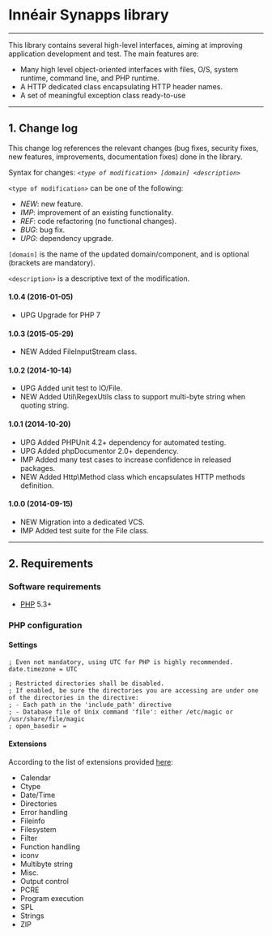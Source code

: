# Innéair Synapps library
------
This library contains several high-level interfaces, aiming at improving application development and test. The main features are:

- Many high level object-oriented interfaces with files, O/S, system runtime, command line, and PHP runtime.
- A HTTP dedicated class encapsulating HTTP header names.
- A set of meaningful exception class ready-to-use

------
## 1. Change log
This change log references the relevant changes (bug fixes, security fixes, new features, improvements, documentation
fixes) done in the library.

Syntax for changes: _`<type of modification> [domain] <description>`_

`<type of modification>` can be one of the following:

- _NEW_: new feature.
- _IMP_: improvement of an existing functionality.
- _REF_: code refactoring (no functional changes).
- _BUG_: bug fix.
- _UPG_: dependency upgrade.

`[domain]` is the name of the updated domain/component, and is optional (brackets are mandatory).

`<description>` is a descriptive text of the modification.

#### 1.0.4 (2016-01-05)

- UPG Upgrade for PHP 7

#### 1.0.3 (2015-05-29)

- NEW Added FileInputStream class.

#### 1.0.2 (2014-10-14)

- UPG Added unit test to IO/File.
- NEW Added Util\RegexUtils class to support multi-byte string when quoting string.

#### 1.0.1 (2014-10-20)

- UPG Added PHPUnit 4.2+ dependency for automated testing.
- UPG Added phpDocumentor 2.0+ dependency.
- IMP Added many test cases to increase confidence in released packages.
- NEW Added Http\Method class which encapsulates HTTP methods definition.

#### 1.0.0 (2014-09-15)

- NEW Migration into a dedicated VCS.
- IMP Added test suite for the File class.

------
## 2. Requirements
### Software requirements
- [PHP](http://www.php.net/) 5.3+

### PHP configuration
#### Settings
    ; Even not mandatory, using UTC for PHP is highly recommended.
    date.timezone = UTC

    ; Restricted directories shall be disabled.
    ; If enabled, be sure the directories you are accessing are under one of the directories in the directive:
    ; - Each path in the 'include_path' directive
    ; - Database file of Unix command 'file': either /etc/magic or /usr/share/file/magic
    ; open_basedir =

#### Extensions
According to the list of extensions provided [here](http://php.net/manual/en/extensions.alphabetical.php):

- Calendar
- Ctype
- Date/Time
- Directories
- Error handling
- Fileinfo
- Filesystem
- Filter
- Function handling
- iconv
- Multibyte string
- Misc.
- Output control
- PCRE
- Program execution
- SPL
- Strings
- ZIP
